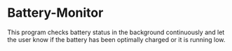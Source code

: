 # Battery-Monitor
This program checks battery status in the background continuously and let the user know if the battery has been optimally charged or it is running low.
